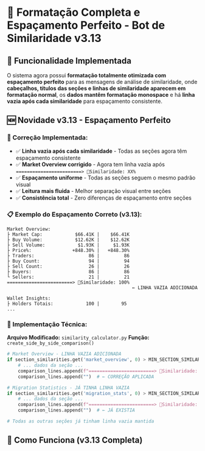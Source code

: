 # 📝 Formatação Completa e Espaçamento Perfeito - Bot de Similaridade v3.13

## 🎯 Funcionalidade Implementada

O sistema agora possui **formatação totalmente otimizada com espaçamento perfeito** para as mensagens de análise de similaridade, onde **cabeçalhos, títulos das seções e linhas de similaridade aparecem em formatação normal**, os **dados mantêm formatação monospace** e há **linha vazia após cada similaridade** para espaçamento consistente. 

## 🆕 Novidade v3.13 - Espaçamento Perfeito

### **🎯 Correção Implementada:**
- ✅ **Linha vazia após cada similaridade** - Todas as seções agora têm espaçamento consistente
- ✅ **Market Overview corrigido** - Agora tem linha vazia após `========================> 🎯Similaridade: XX%`
- ✅ **Espaçamento uniforme** - Todas as seções seguem o mesmo padrão visual
- ✅ **Leitura mais fluida** - Melhor separação visual entre seções
- ✅ **Consistência total** - Zero diferenças de espaçamento entre seções

### **📋 Exemplo do Espaçamento Correto (v3.13):**

```
Market Overview:
├ Market Cap:            $66.41K |    $66.41K
├ Buy Volume:            $12.62K |    $12.62K
├ Sell Volume:            $1.93K |     $1.93K
├ Price%:               +848.30% |   +848.30%
├ Traders:                    86 |         86
├ Buy Count:                  94 |         94
├ Sell Count:                 26 |         26
├ Buyers:                     86 |         86
└ Sellers:                    21 |         21
========================> 🎯Similaridade: 100%
                                              ← LINHA VAZIA ADICIONADA

Wallet Insights:
├ Holders Totais:            100 |        95
...
```

### **🔧 Implementação Técnica:**

**Arquivo Modificado:** `similarity_calculator.py`
**Função:** `create_side_by_side_comparison()`

```python
# Market Overview - LINHA VAZIA ADICIONADA
if section_similarities.get('market_overview', 0) > MIN_SECTION_SIMILARITY:
    # ... dados da seção ...
    comparison_lines.append(f"========================> 🎯Similaridade: {section_similarities.get('market_overview', 0):.0f}%")
    comparison_lines.append("")  # ← CORREÇÃO APLICADA

# Migration Statistics - JÁ TINHA LINHA VAZIA
if section_similarities.get('migration_stats', 0) > MIN_SECTION_SIMILARITY:
    # ... dados da seção ...
    comparison_lines.append(f"========================> 🎯Similaridade: {section_similarities.get('migration_stats', 0):.0f}%")
    comparison_lines.append("")  # ← JÁ EXISTIA

# Todas as outras seções já tinham linha vazia mantida
```

## 🔧 Como Funciona (v3.13 Completa) 